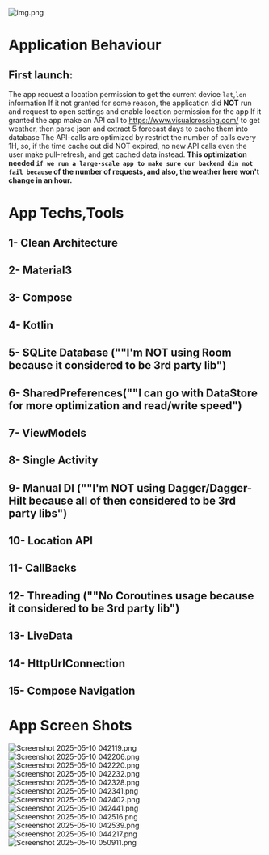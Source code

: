 ![img.png](images/img.png)

# Application Behaviour
## First launch:
The app request a location permission to get the current device `lat`,`lon` information
If it not granted for some reason, the application did **NOT** run and request to open settings and enable location permission for the app
If it granted the app make an API call to https://www.visualcrossing.com/ to get weather, then parse json and extract 5 forecast days to cache them into database
The API-calls are optimized by restrict the number of calls every 1H, so, if the time cache out did NOT expired, no new API calls even the user make pull-refresh, and get cached data instead.
**This optimization needed `if we run a large-scale app to make sure our backend din not fail because` of the number of requests, and also, the weather here won't change in an hour.**

# App Techs,Tools
## **1-  Clean Architecture**
## **2-  Material3**
## **3-  Compose**
## **4-  Kotlin**
## **5-  SQLite Database (""I'm NOT using Room because it considered to be 3rd party lib")**
## **6-  SharedPreferences(""I can go with DataStore for more optimization and read/write speed")**
## **7-  ViewModels**
## **8-  Single Activity**
## **9-  Manual DI (""I'm NOT using Dagger/Dagger-Hilt because all of then considered to be 3rd party libs")**
## **10- Location API**
## **11- CallBacks**
## **12- Threading (""No Coroutines usage because it considered to be 3rd party lib")**
## **13- LiveData**
## **14- HttpUrlConnection**
## **15- Compose Navigation**

# App Screen Shots
![Screenshot 2025-05-10 042119.png](images/Screenshot%202025-05-10%20042119.png)
![Screenshot 2025-05-10 042206.png](images/Screenshot%202025-05-10%20042206.png)
![Screenshot 2025-05-10 042220.png](images/Screenshot%202025-05-10%20042220.png)
![Screenshot 2025-05-10 042232.png](images/Screenshot%202025-05-10%20042232.png)
![Screenshot 2025-05-10 042328.png](images/Screenshot%202025-05-10%20042328.png)
![Screenshot 2025-05-10 042341.png](images/Screenshot%202025-05-10%20042341.png)
![Screenshot 2025-05-10 042402.png](images/Screenshot%202025-05-10%20042402.png)
![Screenshot 2025-05-10 042441.png](images/Screenshot%202025-05-10%20042441.png)
![Screenshot 2025-05-10 042516.png](images/Screenshot%202025-05-10%20042516.png)
![Screenshot 2025-05-10 042539.png](images/Screenshot%202025-05-10%20042539.png)
![Screenshot 2025-05-10 044217.png](images/Screenshot%202025-05-10%20044217.png)
![Screenshot 2025-05-10 050911.png](images/Screenshot%202025-05-10%20050911.png)